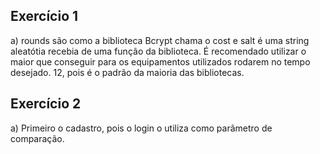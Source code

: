 ## Exercício 1
a) rounds são como a biblioteca Bcrypt chama o cost e salt é uma string aleatótia recebia de uma função da biblioteca. É recomendado utilizar o maior que conseguir para os equipamentos utilizados rodarem no tempo desejado. 12, pois é o padrão da maioria das bibliotecas.

## Exercício 2
a) Primeiro o cadastro, pois o login o utiliza como parâmetro de comparação.
